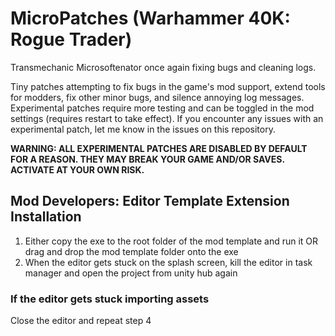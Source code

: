 # MicroPatches (Warhammer 40K: Rogue Trader)

Transmechanic Microsoftenator once again fixing bugs and cleaning logs.

Tiny patches attempting to fix bugs in the game's mod support, extend tools for modders, fix other minor bugs, and silence annoying log messages.
Experimental patches require more testing and can be toggled in the mod settings (requires restart to take effect).
If you encounter any issues with an experimental patch, let me know in the issues on this repository.

**WARNING: ALL EXPERIMENTAL PATCHES ARE DISABLED BY DEFAULT FOR A REASON. THEY MAY BREAK YOUR GAME AND/OR SAVES. ACTIVATE AT YOUR OWN RISK.**

## Mod Developers: Editor Template Extension Installation

1. Either copy the exe to the root folder of the mod template and run it OR drag and drop the mod template folder onto the exe
2. When the editor gets stuck on the splash screen, kill the editor in task manager and open the project from unity hub again

### If the editor gets stuck importing assets

Close the editor and repeat step 4
